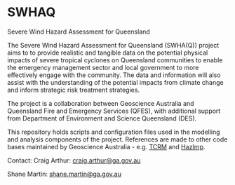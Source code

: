 # SWHAQ
Severe Wind Hazard Assessment for Queensland

The Severe Wind Hazard Assessment for Queensland (SWHA(Q)) project aims to to provide realistic and tangible data on the potential physical impacts of severe tropical cyclones on Queensland communities to enable the emergency management sector and local government to more effectively engage with the community. The data and information will also assist with the understanding of the potential impacts from climate change and inform strategic risk treatment strategies.  

The project is a collaboration between Geoscience Australia and Queensland Fire and Emergency Services (QFES), with additional support from Department of Environment and Science Queensland (DES). 

This repository holds scripts and configuration files used in the modelling and analysis components of the project. References are made to other code bases maintained by Geoscience Australia - e.g. [TCRM](https://github.com/GeoscienceAustralia/tcrm) and [HazImp](https://github.com/GeoscienceAustralia/hazimp).

Contact:
Craig Arthur: craig.arthur@ga.gov.au

Shane Martin: shane.martin@ga.gov.au

